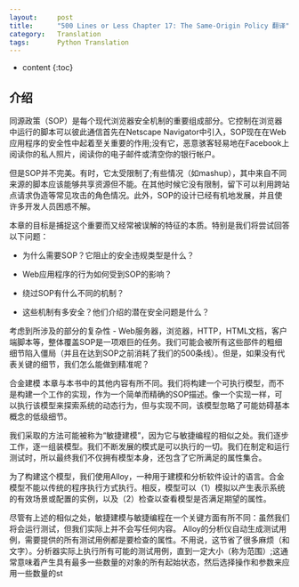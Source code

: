 ```yaml
---
layout:     post
title:      "500 Lines or Less Chapter 17: The Same-Origin Policy 翻译"
category:   Translation
tags:       Python Translation
---
```


* content
{:toc}


## 介绍

同源政策（SOP）是每个现代浏览器安全机制的重要组成部分。它控制在浏览器中运行的脚本可以彼此通信首先在Netscape Navigator中引入，SOP现在在Web应用程序的安全性中起着至关重要的作用;没有它，恶意骇客轻易地在Facebook上阅读你的私人照片，阅读你的电子邮件或清空你的银行帐户。

但是SOP并不完美。有时，它太受限制了;有些情况（如mashup），其中来自不同来源的脚本应该能够共享资源但不能。在其他时候它没有限制，留下可以利用跨站点请求伪造等常见攻击的角色情况。此外，SOP的设计已经有机地发展，并且使许多开发人员困惑不解。

本章的目标是捕捉这个重要而又经常被误解的特征的本质。特别是我们将尝试回答以下问题：

* 为什么需要SOP？它阻止的安全违规类型是什么？

* Web应用程序的行为如何受到SOP的影响？

* 绕过SOP有什么不同的机制？

* 这些机制有多安全？他们介绍的潜在安全问题是什么？

考虑到所涉及的部分的复杂性 - Web服务器，浏览器，HTTP，HTML文档，客户端脚本等，整体覆盖SOP是一项艰巨的任务。我们可能会被所有这些部件的粗细细节陷入僵局（并且在达到SOP之前消耗了我们的500条线）。但是，如果没有代表关键的细节，我们怎么能做到精准呢？

合金建模
本章与本书中的其他内容有所不同。我们将构建一个可执行模型，而不是构建一个工作的实现，作为一个简单而精确的SOP描述。像一个实现一样，可以执行该模型来探索系统的动态行为，但与实现不同，该模型忽略了可能妨碍基本概念的低级细节。

我们采取的方法可能被称为“敏捷建模”，因为它与敏捷编程的相似之处。我们逐步工作，逐一组装模型。我们不断发展的模式是可以执行的一切。我们在制定和运行测试时，所以最终我们不仅拥有模型本身，还包含了它所满足的属性集合。

为了构建这个模型，我们使用Alloy，一种用于建模和分析软件设计的语言。合金模型不能以传统的程序执行方式执行。相反，模型可以（1）模拟以产生表示系统的有效场景或配置的实例，以及（2）检查以查看模型是否满足期望的属性。

尽管有上述的相似之处，敏捷建模与敏捷编程在一个关键方面有所不同：虽然我们将会运行测试，但我们实际上并不会写任何内容。 Alloy的分析仪自动生成测试用例，需要提供的所有测试用例都是要检查的属性。不用说，这节省了很多麻烦（和文字）。分析器实际上执行所有可能的测试用例，直到一定大小（称为范围）;这通常意味着产生具有最多一些数量的对象的所有起始状态，然后选择操作和参数来应用一些数量的st











































